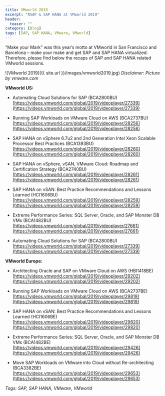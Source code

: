 ```yaml
---
title: VMworld 2019
excerpt: "RSAP & SAP HANA at VMworld 2019"
header:
  teaser: ""
category: [Blog]
tags: [SAP, SAP HANA, VMware, VMworld]
---
```


“Make your Mark” was this year’s motto at VMworld in San Francisco and Barcelona – make your make and get SAP and SAP HANA virtualized. Therefore, please find below the recaps of SAP and SAP HANA related VMworld sessions.

![VMworld 2019]({{ site.url }}/images/vmworld2019.jpg)
*Disclaimer: Picture by vmware.com*

**VMworld US:**

* Automating Cloud Solutions for SAP (BCA2800BU)
[https://videos.vmworld.com/global/2019/videoplayer/27339](https://videos.vmworld.com/global/2019/videoplayer/27339)

* Running SAP Workloads on VMware Cloud on AWS (BCA2737BU)
[https://videos.vmworld.com/global/2019/videoplayer/28256](https://videos.vmworld.com/global/2019/videoplayer/28256)

* SAP HANA on vSphere 6.7u2 and 2nd Generation Intel Xeon Scalable Processor Best Practices (BCA1393BU)
[https://videos.vmworld.com/global/2019/videoplayer/28260](https://videos.vmworld.com/global/2019/videoplayer/28260)

* SAP HANA on vSphere, vSAN, VMware Cloud: Roadmap and Certification Strategy (BCA2740BU)
[https://videos.vmworld.com/global/2019/videoplayer/28261](https://videos.vmworld.com/global/2019/videoplayer/28261)

* SAP HANA on vSAN: Best Practice Recommendations and Lessons Learned (HCI1606BU)
[https://videos.vmworld.com/global/2019/videoplayer/28259](https://videos.vmworld.com/global/2019/videoplayer/28259)

* Extreme Performance Series: SQL Server, Oracle, and SAP Monster DB VMs (BCA1482BU)
[https://videos.vmworld.com/global/2019/videoplayer/27661](https://videos.vmworld.com/global/2019/videoplayer/27661)

* Automating Cloud Solutions for SAP (BCA2800BU)          
[https://videos.vmworld.com/global/2019/videoplayer/27339](https://videos.vmworld.com/global/2019/videoplayer/27339)

**VMworld Europe:**

* Architecting Oracle and SAP on VMware Cloud on AWS (HBI1418BE)
[https://videos.vmworld.com/global/2019/videoplayer/29202](https://videos.vmworld.com/global/2019/videoplayer/29202)

* Running SAP Workloads on VMware Cloud on AWS (BCA2737BE)
[https://videos.vmworld.com/global/2019/videoplayer/29819](https://videos.vmworld.com/global/2019/videoplayer/29819)

*	SAP HANA on vSAN: Best Practice Recommendations and Lessons Learned (HCI1606BE)
[https://videos.vmworld.com/global/2019/videoplayer/29820](https://videos.vmworld.com/global/2019/videoplayer/29820)

* Extreme Performance Series: SQL Server, Oracle, and SAP Monster DB VMs (BCA1482BE)
[https://videos.vmworld.com/global/2019/videoplayer/29426](https://videos.vmworld.com/global/2019/videoplayer/29426)

* Move SAP Workloads on VMware into Cloud without Re-architecting (BCA3382BE)
[https://videos.vmworld.com/global/2019/videoplayer/29653](https://videos.vmworld.com/global/2019/videoplayer/29653)

*Tags: SAP, SAP HANA, VMware, VMworld*
